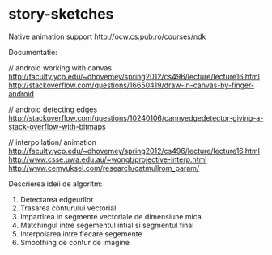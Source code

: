 story-sketches
==============

Native animation support http://ocw.cs.pub.ro/courses/ndk

Documentatie:

// android working with canvas
http://faculty.ycp.edu/~dhovemey/spring2012/cs496/lecture/lecture16.html
http://stackoverflow.com/questions/16650419/draw-in-canvas-by-finger-android

// android detecting edges
http://stackoverflow.com/questions/10240106/cannyedgedetector-giving-a-stack-overflow-with-bitmaps

// interpollation/ animation
http://faculty.ycp.edu/~dhovemey/spring2012/cs496/lecture/lecture16.html
http://www.csse.uwa.edu.au/~wongt/projective-interp.html
http://www.cemyuksel.com/research/catmullrom_param/

Descrierea ideii de algoritm:

1. Detectarea edgeurilor
2. Trasarea conturului vectorial
3. Impartirea in segmente vectoriale de dimensiune mica
4. Matchingul intre segementul intial si segmentul final
5. Interpolarea intre fiecare segemente
6. Smoothing de contur de imagine